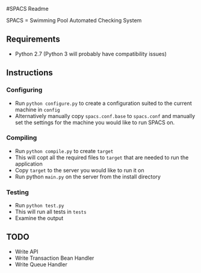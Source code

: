 #SPACS Readme

SPACS = Swimming Pool Automated Checking System

## Requirements

- Python 2.7 (Python 3 will probably have compatibility issues)

## Instructions

### Configuring

- Run `python configure.py` to create a configuration suited to the current machine in `config`
- Alternatively manually copy `spacs.conf.base` to `spacs.conf` and manually set the settings for the machine you would like to run SPACS on.

### Compiling

- Run `python compile.py` to create `target`
- This will copt all the required files to `target` that are needed to run the application
- Copy  `target` to the server you would like to run it on
- Run python `main.py` on the server from the install directory

### Testing

- Run `python test.py`
- This will run all tests in `tests`
- Examine the output

## TODO

- Write API
- Write Transaction Bean Handler
- Write Queue Handler

